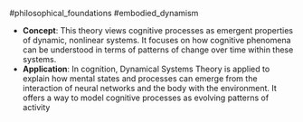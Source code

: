#philosophical_foundations #embodied_dynamism
- **Concept**: This theory views cognitive processes as emergent properties of dynamic, nonlinear systems. It focuses on how cognitive phenomena can be understood in terms of patterns of change over time within these systems.
- **Application**: In cognition, Dynamical Systems Theory is applied to explain how mental states and processes can emerge from the interaction of neural networks and the body with the environment. It offers a way to model cognitive processes as evolving patterns of activity